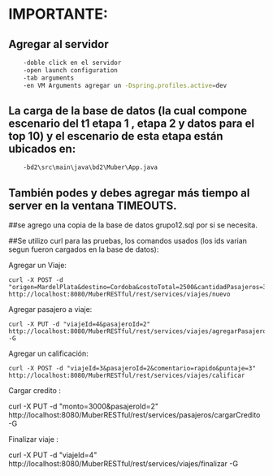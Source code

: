 ﻿# IMPORTANTE:

## Agregar al servidor
```sh
	-doble click en el servidor
	-open launch configuration
	-tab arguments
	-en VM Arguments agregar un -Dspring.profiles.active=dev
```

## La carga de la base de datos (la cual compone escenario del t1 etapa 1 , etapa 2 y datos para el top 10) y el escenario de esta etapa están ubicados en:

```sh
    -bd2\src\main\java\bd2\Muber\App.java
```

## También podes y debes agregar más tiempo al server en la ventana TIMEOUTS.

##se agrego una copia de la base de datos grupo12.sql por si se necesita.

##Se utilizo curl para las pruebas, los comandos usados (los ids varian segun fueron cargados en la base de datos):

Agregar un Viaje: 

    curl -X POST -d "origen=MardelPlata&destino=Cordoba&costoTotal=2500&cantidadPasajeros=3&conductorId=1" http://localhost:8080/MuberRESTful/rest/services/viajes/nuevo
		
Agregar pasajero a viaje:


    curl -X PUT -d "viajeId=4&pasajeroId=2" http://localhost:8080/MuberRESTful/rest/services/viajes/agregarPasajero -G

Agregar un calificación: 
   
    curl -X POST -d "viajeId=3&pasajeroId=2&comentario=rapido&puntaje=3" http://localhost:8080/MuberRESTful/rest/services/viajes/calificar
		
Cargar credito :

   curl -X PUT -d "monto=3000&pasajeroId=2" http://localhost:8080/MuberRESTful/rest/services/pasajeros/cargarCredito -G

Finalizar viaje :

  curl -X PUT -d "viajeId=4" http://localhost:8080/MuberRESTful/rest/services/viajes/finalizar -G
